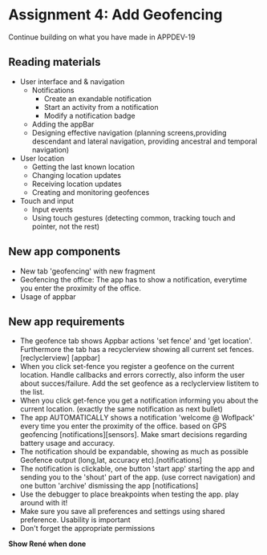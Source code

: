 # Assignment 4: Add Geofencing
Continue building on what you have made in APPDEV-19

## Reading materials
- User interface and & navigation
  - Notifications
    - Create an exandable notification
    - Start an activity from a notification
    - Modify a notification badge
  - Adding the appBar
  - Designing effective navigation (planning screens,providing descendant and lateral navigation, providing ancestral and temporal navigation)
- User location
  - Getting the last known location
  - Changing location updates
  - Receiving location updates
  - Creating and monitoring geofences
- Touch and input
  - Input events
  - Using touch gestures (detecting common, tracking touch and pointer, not the rest)

## New app components
- New tab 'geofencing' with new fragment
- Geofencing the office: The app has to show a notification, everytime you enter the proximity of the office.
- Usage of appbar

## New app requirements
- The geofence tab shows Appbar actions 'set fence' and 'get location'. Furthermore the tab has a recyclerview showing all current set fences.  [reclyclerview] [appbar] 
- When you click set-fence you register a geofence on the current location. Handle callbacks and errors correctly, also inform the user about succes/failure.  Add the set geofence as a reclyclerview listitem to the list. 
- When you click get-fence you get a notification informing you about the current location. (exactly the same notification as next bullet)
- The app AUTOMATICALLY shows a notification 'welcome @ Woflpack' every time you enter the proximity of the office. based on GPS geofencing  [notifications][sensors]. Make smart decisions regarding battery usage and accuracy. 
- The notification should be expandable, showing as much as possible Geofence output (long,lat, accuracy etc).[notifications]
- The notification is clickable, one button 'start app' starting the app and sending you to the 'shout' part of the app. (use correct navigation) and one button 'archive' dismissing the app [notifications]
- Use the debugger to place breakpoints when testing the app. play around with it!
- Make sure you save all preferences and settings using shared preference. Usability is important
- Don't forget the appropriate permissions

**Show René when done**
